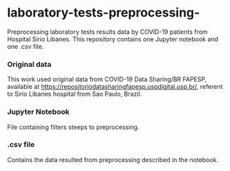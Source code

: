 # laboratory-tests-preprocessing-
Preprocessing laboratory tests results data by COVID-19 patients from Hospital Sirio Libanes. This repository contains one Jupyter notebook and one .csv file.

### Original data
This work used original data from COVID-19 Data Sharing/BR FAPESP, available at https://repositoriodatasharingfapesp.uspdigital.usp.br/, referent to Sirio Libanes hospital from Sao Paulo, Brazil. 

### Jupyter Notebook
File containing filters steeps to preprocessing.

### .csv file
Contains the data resulted from preprocessing described in the notebook.
